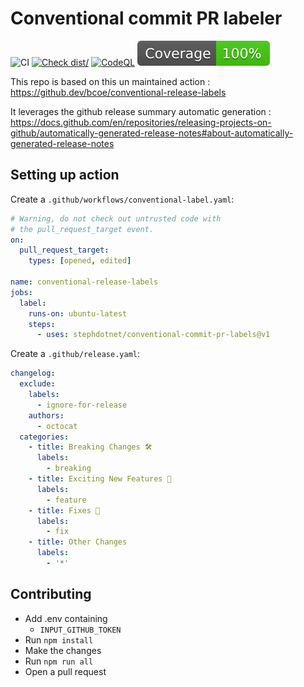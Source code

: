 # Conventional commit PR labeler

![CI](https://github.com/stephdotnet/conventional-commit-pr-labels/actions/workflows/ci.yml/badge.svg)
[![Check dist/](https://github.com/stephdotnet/conventional-commit-pr-labels/actions/workflows/check-dist.yml/badge.svg)](https://github.com/stephdotnet/conventional-commit-pr-labels/actions/workflows/check-dist.yml)
[![CodeQL](https://github.com/stephdotnet/conventional-commit-pr-labels/actions/workflows/codeql-analysis.yml/badge.svg)](https://github.com/stephdotnet/conventional-commit-pr-labels/actions/workflows/codeql-analysis.yml)
[![Coverage](./badges/coverage.svg)](./badges/coverage.svg)

This repo is based on this un maintained action :
https://github.dev/bcoe/conventional-release-labels

It leverages the github release summary automatic generation :
https://docs.github.com/en/repositories/releasing-projects-on-github/automatically-generated-release-notes#about-automatically-generated-release-notes

## Setting up action

Create a `.github/workflows/conventional-label.yaml`:

```yaml
# Warning, do not check out untrusted code with
# the pull_request_target event.
on:
  pull_request_target:
    types: [opened, edited]

name: conventional-release-labels
jobs:
  label:
    runs-on: ubuntu-latest
    steps:
      - uses: stephdotnet/conventional-commit-pr-labels@v1
```

Create a `.github/release.yaml`:

```yaml
changelog:
  exclude:
    labels:
      - ignore-for-release
    authors:
      - octocat
  categories:
    - title: Breaking Changes 🛠
      labels:
        - breaking
    - title: Exciting New Features 🎉
      labels:
        - feature
    - title: Fixes 🔧
      labels:
        - fix
    - title: Other Changes
      labels:
        - '*'
```

## Contributing

- Add .env containing
  - `INPUT_GITHUB_TOKEN`
- Run `npm install`
- Make the changes
- Run `npm run all`
- Open a pull request
